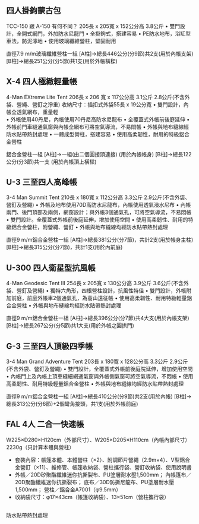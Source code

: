 
## 四人掛鉤蒙古包
TCC-150 跟 A-150 有何不同？
205長 x 205寬 x 152公分高 3.8公斤
• 雙門設計，全開式網門，外加防水尼龍門
• 全掛鉤式，搭建容易
• PE防水地布，浴缸型車法，防泥濘地
• 使用玻璃纖維營柱，堅固耐用

直徑7.9 m/m玻璃纖維營柱一組
           [A柱]→總長446公分(分9節)共2支(用於內帳支架)
           [B柱]→總長251公分(分5節)共1支(用於外帳橫樑)

## X-4 四人極緻輕量帳
4-Man EXtreme Lite Tent
206長 x 206 寬 x 117公分高 3.1公斤 2.8公斤(不含外袋、營繩、營釘之淨重)
收納尺寸：插扣式外袋55長 x 19公分寬
• 雙門設計，內帳全透氣網布，重量輕              
• 外帳使用40丹尼，內帳使用70丹尼高防水尼龍布
• 全覆蓋式外帳前後庭延伸
• 外帳前門車縫通氣窗與內帳全網布可將空氣導流，不易悶帳
• 外帳與地布縫線經防水貼帶熱封處理
• 一體成型營柱，搭建容易
• 使用高柔韌性，耐用的特級鋁合金營柱

鋁合金營柱一組
          [A柱]→一組(由二個圓接頭連接) (用於內帳帳身)
          [B柱]→總長122公分(分3節)共一支 (用於內帳頂上橫樑)

## U-3 三至四人高峰帳
3-4 Man Summit Tent
210長 x 180寬 x 112公分高 3.3公斤 2.9公斤(不含外袋、營釘及營繩)
• 外帳及地布使用70D高防水尼龍布，內帳使用透氣潑水尼布
• 內帳兩門、後門頂部及兩側，網窗設計；與外帳3個通氣孔，可將空氣導流，不易悶帳
• 雙門設計。全覆蓋式外帳前後庭延伸，增加使用空間
• 使用高柔韌性、耐用的特級鋁合金營柱，附營繩、營釘
• 外帳與地布縫線均經防水貼帶熱封處理

直徑9 m/m鋁合金營柱一組
           [A柱]→總長381公分(分7節)，共計2支(用於帳身主柱)
           [B柱]→總長315公分(分7節)，共計1支(用於內前庭)

## U-300 四人衛星型抗風帳
4-Man Geodesic Tent III
254長 x 205寬 x 130公分高 3.9公斤 3.6公斤(不含外袋、營釘及營繩)
• 獨特六角形，四根營柱設計，抗風性特佳
• 雙門設計，外帳附加前庭，前庭外帳車2個通氣孔，為高山遠征帳
• 使用高柔韌性、耐用特級輕量鋁合金營柱
• 外帳與地布縫線均經防水貼帶熱封處理

直徑9 m/m鋁合金營柱一組
           [A柱]→總長396公分(分7節)共4大支(用於內帳支架)
           [B柱]→總長267公分(分5節)共1大支(用於外帳之圓拱門)

## G-3 三至四人頂級四季帳
3-4 Man Grand Adventure Tent
203長 x 180寬 x 128公分高 3.3公斤 2.9公斤(不含外袋、營釘及營繩)
• 雙門設計，全覆蓋式外帳前後庭院延伸，增加使用空間
• 內帳門上及內帳上頂車縫細網通氣窗與外帳側氣窗可將空氣導流，不悶帳
• 使用高柔韌性、耐用特級輕量鋁合金營柱
• 外帳與地布縫線均經防水貼帶熱封處理

直徑9 m/m鋁合金營柱一組
           [A柱]→總長410公分(分9節)共2支(用於內帳)
           [B柱]→總長313公分(分6節)+2個彎角接頭，共1支(用於外帳前庭)

## FAL 4人 二合一快速帳
W225×D280×H120cm（外部尺寸）、W205×D205×H110cm（內帳內部尺寸） 2230g（只計算本體與營柱）
* 套裝內容：帳篷本體、本體營柱（×2）、附調節片營繩（2.9m×4）、V型鋁合金營釘（×11）、維修管、帳篷收納袋、營柱攜行袋、營釘收納袋、使用說明書
* 外帳／20D矽聚酯纖維迷你抗撕裂布、PU塗層耐水壓1,500mm； 內帳篷布／20D聚酯纖維迷你抗撕裂布； 底布／30D防撕尼龍布、PU塗層耐水壓1,500mm； 營柱／鋁合金A7001（φ9.5mm）
* 收納袋尺寸：φ17×43cm（帳篷收納袋）、13×51cm（營柱攜行袋）

##
防水貼帶熱封處理
